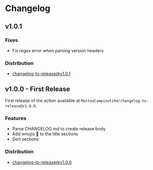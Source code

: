 # Changelog

## v1.0.1

### Fixes

* Fix regex error when parsing version headers

### Distribution

* [changelog-to-release@v1.0.1](https://github.com/marketplace/actions/changelog-to-release?version=v1.0.1)

## v1.0.0 - First Release

First release of the action available at `MatteoCampinoti94/changelog-to-release@v1.0.0`.

### Features

* Parse CHANGELOG.md to create release body
* Add emojis 🚀 to the title sections
* Sort sections

### Distribution

* [changelog-to-release@v1.0.0](https://github.com/marketplace/actions/changelog-to-release?version=v1.0.0)
